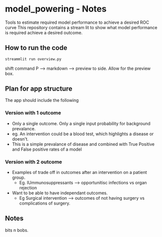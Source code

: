 # model_powering - Notes
Tools to estimate required model performance to achieve a desired ROC curve 
This repository contains a stream lit to show what model performance is required achieve a desired outcome.

## How to run the code
```bash
streammlit run overview.py
```
shift command P --> markdown --> preview to side. Allow for the preview box.




## Plan for app structure
The app should include the following 


### Version with 1 outcome
* Only a single outcome. Only a single input probability for background prevalance. 
* eg. An intervention could be a blood test, which highlights a disease or doesn't.
* This is a simple prevalance of disease and combined with True Positive and False positive rates of a model


### Version with 2 outcome
* Examples of trade off in outcomes after an intervention on a patient group.
    * Eg. IUmmunosuppressants --> opportunitisc infections vs organ rejection
* Want to be able to have independant outcomes.
    * Eg Surgical intervention --> outcomes of not having surgery vs complications of surgery. 





## Notes
bits n bobs. 